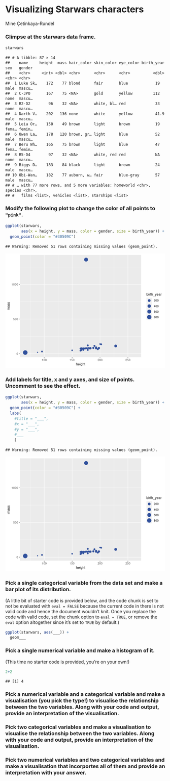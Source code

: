 Visualizing Starwars characters
================
Mine Çetinkaya-Rundel

### Glimpse at the starwars data frame.

``` r
starwars
```

    ## # A tibble: 87 × 14
    ##    name     height  mass hair_color skin_color eye_color birth_year sex   gender
    ##    <chr>     <int> <dbl> <chr>      <chr>      <chr>          <dbl> <chr> <chr> 
    ##  1 Luke Sk…    172    77 blond      fair       blue            19   male  mascu…
    ##  2 C-3PO       167    75 <NA>       gold       yellow         112   none  mascu…
    ##  3 R2-D2        96    32 <NA>       white, bl… red             33   none  mascu…
    ##  4 Darth V…    202   136 none       white      yellow          41.9 male  mascu…
    ##  5 Leia Or…    150    49 brown      light      brown           19   fema… femin…
    ##  6 Owen La…    178   120 brown, gr… light      blue            52   male  mascu…
    ##  7 Beru Wh…    165    75 brown      light      blue            47   fema… femin…
    ##  8 R5-D4        97    32 <NA>       white, red red             NA   none  mascu…
    ##  9 Biggs D…    183    84 black      light      brown           24   male  mascu…
    ## 10 Obi-Wan…    182    77 auburn, w… fair       blue-gray       57   male  mascu…
    ## # … with 77 more rows, and 5 more variables: homeworld <chr>, species <chr>,
    ## #   films <list>, vehicles <list>, starships <list>

### Modify the following plot to change the color of all points to `"pink"`.

``` r
ggplot(starwars, 
       aes(x = height, y = mass, color = gender, size = birth_year)) +
  geom_point(color = "#30509C")
```

    ## Warning: Removed 51 rows containing missing values (geom_point).

![](starwars_files/figure-gfm/scatterplot-1.png)<!-- -->

### Add labels for title, x and y axes, and size of points. Uncomment to see the effect.

``` r
ggplot(starwars, 
       aes(x = height, y = mass, color = gender, size = birth_year)) +
  geom_point(color = "#30509C") +
  labs(
    #title = "___",
    #x = "___", 
    #y = "___",
    #___
    )
```

    ## Warning: Removed 51 rows containing missing values (geom_point).

![](starwars_files/figure-gfm/scatterplot-labels-1.png)<!-- -->

### Pick a single categorical variable from the data set and make a bar plot of its distribution.

(A little bit of starter code is provided below, and the code chunk is
set to not be evaluated with `eval = FALSE` because the current code in
there is not valid code and hence the document wouldn’t knit. Once you
replace the code with valid code, set the chunk option to `eval = TRUE`,
or remove the `eval` option altogether since it’s set to `TRUE` by
default.)

``` r
ggplot(starwars, aes(___)) +
  geom___
```

### Pick a single numerical variable and make a histogram of it.

(This time no starter code is provided, you’re on your own!)

``` r
2+2
```

    ## [1] 4

### Pick a numerical variable and a categorical variable and make a visualisation (you pick the type!) to visualise the relationship between the two variables. Along with your code and output, provide an interpretation of the visualisation.

### Pick two categorical variables and make a visualisation to visualise the relationship between the two variables. Along with your code and output, provide an interpretation of the visualisation.

### Pick two numerical variables and two categorical variables and make a visualisation that incorportes all of them and provide an interpretation with your answer.
